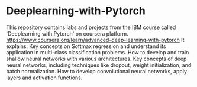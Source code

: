 # Deeplearning-with-Pytorch
This repository contains labs and projects from the IBM course called 'Deeplearning with Pytorch' on coursera platform. https://www.coursera.org/learn/advanced-deep-learning-with-pytorch 
It explains:
Key concepts on Softmax regression and understand its application in multi-class classification problems.
How to develop and train shallow neural networks with various architectures.
Key concepts of deep neural networks, including techniques like dropout, weight initialization, and batch normalization.
How to develop convolutional neural networks, apply layers and activation functions.
